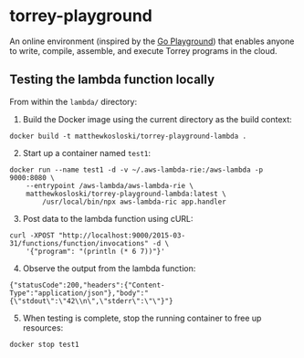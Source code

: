 # torrey-playground

An online environment (inspired by the [Go Playground](https://play.golang.org/)) that enables anyone to write, compile, assemble, and execute Torrey programs in the cloud.

## Testing the lambda function locally

From within the `lambda/` directory:

1. Build the Docker image using the current directory as the build context:

```
docker build -t matthewkosloski/torrey-playground-lambda .
```

2. Start up a container named `test1`:

```
docker run --name test1 -d -v ~/.aws-lambda-rie:/aws-lambda -p 9000:8080 \
    --entrypoint /aws-lambda/aws-lambda-rie \
    matthewkosloski/torrey-playground-lambda:latest \
        /usr/local/bin/npx aws-lambda-ric app.handler
```

3. Post data to the lambda function using cURL:

```
curl -XPOST "http://localhost:9000/2015-03-31/functions/function/invocations" -d \
    '{"program": "(println (* 6 7))"}'
```

4. Observe the output from the lambda function:

```
{"statusCode":200,"headers":{"Content-Type":"application/json"},"body":"{\"stdout\":\"42\\n\",\"stderr\":\"\"}"}
```

5. When testing is complete, stop the running container to free up resources:

```
docker stop test1
```